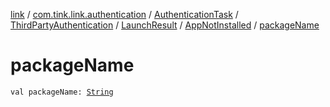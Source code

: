 [link](../../../../../index.md) / [com.tink.link.authentication](../../../../index.md) / [AuthenticationTask](../../../index.md) / [ThirdPartyAuthentication](../../index.md) / [LaunchResult](../index.md) / [AppNotInstalled](index.md) / [packageName](./package-name.md)

# packageName

`val packageName: `[`String`](https://kotlinlang.org/api/latest/jvm/stdlib/kotlin/-string/index.html)